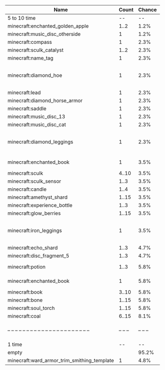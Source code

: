 | Name                                        | Count | Chance | Weight | Comment                                        |
| ------------------------------------------- | ----- | ------ | ------ | ---------------------------------------------- |
| 5 to 10 time                                |    -- |     -- |     -- |                                                |
| minecraft:enchanted_golden_apple            |  1..2 |   1.2% |   1/86 |                                                |
| minecraft:music_disc_otherside              |     1 |   1.2% |   1/86 |                                                |
| minecraft:compass                           |     1 |   2.3% |   2/86 |                                                |
| minecraft:sculk_catalyst                    |  1..2 |   2.3% |   2/86 |                                                |
| minecraft:name_tag                          |     1 |   2.3% |   2/86 |                                                |
| minecraft:diamond_hoe                       |     1 |   2.3% |   2/86 | enchantments: {levels: 30..50, treasure: true} |
| minecraft:lead                              |     1 |   2.3% |   2/86 |                                                |
| minecraft:diamond_horse_armor               |     1 |   2.3% |   2/86 |                                                |
| minecraft:saddle                            |     1 |   2.3% |   2/86 |                                                |
| minecraft:music_disc_13                     |     1 |   2.3% |   2/86 |                                                |
| minecraft:music_disc_cat                    |     1 |   2.3% |   2/86 |                                                |
| minecraft:diamond_leggings                  |     1 |   2.3% |   2/86 | enchantments: {levels: 30..50, treasure: true} |
| minecraft:enchanted_book                    |     1 |   3.5% |   3/86 | enchantments: swift_sneak                      |
| minecraft:sculk                             | 4..10 |   3.5% |   3/86 |                                                |
| minecraft:sculk_sensor                      |  1..3 |   3.5% |   3/86 |                                                |
| minecraft:candle                            |  1..4 |   3.5% |   3/86 |                                                |
| minecraft:amethyst_shard                    | 1..15 |   3.5% |   3/86 |                                                |
| minecraft:experience_bottle                 |  1..3 |   3.5% |   3/86 |                                                |
| minecraft:glow_berries                      | 1..15 |   3.5% |   3/86 |                                                |
| minecraft:iron_leggings                     |     1 |   3.5% |   3/86 | enchantments: {levels: 20..39, treasure: true} |
| minecraft:echo_shard                        |  1..3 |   4.7% |   4/86 |                                                |
| minecraft:disc_fragment_5                   |  1..3 |   4.7% |   4/86 |                                                |
| minecraft:potion                            |  1..3 |   5.8% |   5/86 | regeneration (strong)                          |
| minecraft:enchanted_book                    |     1 |   5.8% |   5/86 | enchantments: *                                |
| minecraft:book                              | 3..10 |   5.8% |   5/86 |                                                |
| minecraft:bone                              | 1..15 |   5.8% |   5/86 |                                                |
| minecraft:soul_torch                        | 1..15 |   5.8% |   5/86 |                                                |
| minecraft:coal                              | 6..15 |   8.1% |   7/86 |                                                |
| – – – – – – – – – – – – – – – – – – – – – – | – – – | – – –  | – – –  | – – – – – – – – – – – – – – – – – – – – – – –  |
| 1 time                                      |    -- |     -- |     -- |                                                |
| empty                                       |       |  95.2% |  20/21 |                                                |
| minecraft:ward_armor_trim_smithing_template |     1 |   4.8% |   1/21 |                                                |
